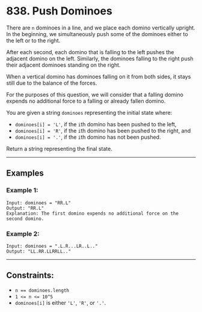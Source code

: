 # 838. Push Dominoes

There are `n` dominoes in a line, and we place each domino vertically upright. In the beginning, we simultaneously push some of the dominoes either to the left or to the right.

After each second, each domino that is falling to the left pushes the adjacent domino on the left. Similarly, the dominoes falling to the right push their adjacent dominoes standing on the right.

When a vertical domino has dominoes falling on it from both sides, it stays still due to the balance of the forces.

For the purposes of this question, we will consider that a falling domino expends no additional force to a falling or already fallen domino.

You are given a string `dominoes` representing the initial state where:

- `dominoes[i] = 'L'`, if the `i`th domino has been pushed to the left,
- `dominoes[i] = 'R'`, if the `i`th domino has been pushed to the right, and
- `dominoes[i] = '.'`, if the `i`th domino has not been pushed.

Return a string representing the final state.

---

## Examples

### Example 1:
```plaintext
Input: dominoes = "RR.L"
Output: "RR.L"
Explanation: The first domino expends no additional force on the second domino.
```

### Example 2:
```plaintext
Input: dominoes = ".L.R...LR..L.."
Output: "LL.RR.LLRRLL.."
```

---

## Constraints:
- `n == dominoes.length`
- `1 <= n <= 10^5`
- `dominoes[i]` is either `'L'`, `'R'`, or `'.'`.